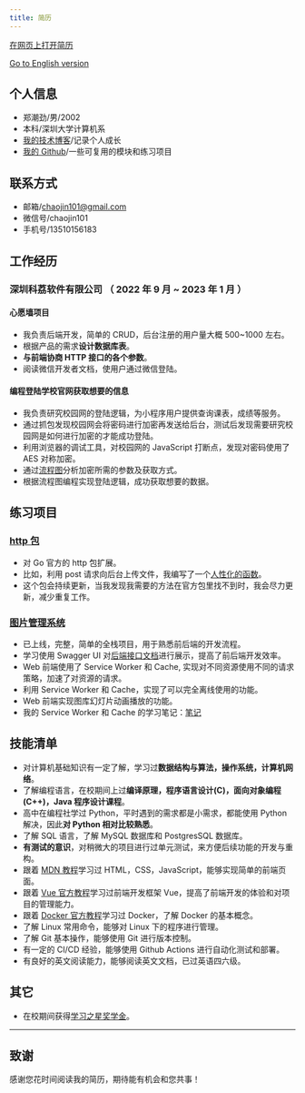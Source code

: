 ```yaml
---
title: 简历
---
```


[在网页上打开简历](https://chaojin101.github.io/posts/Resume-chinese/)

[Go to English version](https://chaojin101.github.io/posts/Resume-english/)

## 个人信息

- 郑潮劲/男/2002
- 本科/深圳大学计算机系
- [我的技术博客](https://chaojin101.github.io)/记录个人成长
- [我的 Github](https://github.com/chaojin101)/一些可复用的模块和练习项目

## 联系方式

- 邮箱/chaojin101@gmail.com
- 微信号/chaojin101
- 手机号/13510156183

## 工作经历

### 深圳科荔软件有限公司 （ 2022 年 9 月 ~ 2023 年 1 月 ）

#### 心愿墙项目

- 我负责后端开发，简单的 CRUD，后台注册的用户量大概 500~1000 左右。
- 根据产品的需求**设计数据库表**。
- **与前端协商 HTTP 接口的各个参数**。
- 阅读微信开发者文档，使用户通过微信登陆。

#### 编程登陆学校官网获取想要的信息

- 我负责研究校园网的登陆逻辑，为小程序用户提供查询课表，成绩等服务。
- 通过抓包发现校园网会将密码进行加密再发送给后台，测试后发现需要研究校园网是如何进行加密的才能成功登陆。
- 利用浏览器的调试工具，对校园网的 JavaScript 打断点，发现对密码使用了 AES 对称加密。
- 通过[流程图](https://static.179324.xyz/static/login-to-szu-flow-chart-827fdf2d-c63e-45f6-a46b-1c96390922b2.png)分析加密所需的参数及获取方式。
- 根据流程图编程实现登陆逻辑，成功获取想要的数据。

## 练习项目

### [http 包](https://github.com/chaojin101/http)

- 对 Go 官方的 http 包扩展。
- 比如，利用 post 请求向后台上传文件，我编写了一个[人性化的函数](https://github.com/chaojin101/http#httppostmultipart)。
- 这个包会持续更新，当我发现我需要的方法在官方包里找不到时，我会尽力更新，减少重复工作。

### [图片管理系统](https://gallery.179324.xyz/gallery)

- 已上线，完整，简单的全栈项目，用于熟悉前后端的开发流程。
- 学习使用 Swagger UI 对[后端接口文档](https://api.gallery.179324.xyz/docs)进行展示，提高了前后端开发效率。
- Web 前端使用了 Service Worker 和 Cache, 实现对不同资源使用不同的请求策略，加速了对资源的请求。
- 利用 Service Worker 和 Cache，实现了可以完全离线使用的功能。
- Web 前端实现图库幻灯片动画播放的功能。
- 我的 Service Worker 和 Cache 的学习笔记：[笔记](https://chaojin101.github.io/posts/web-service-worker/)

## 技能清单

- 对计算机基础知识有一定了解，学习过**数据结构与算法，操作系统，计算机网络**。
- 了解编程语言，在校期间上过**编译原理，程序语言设计(C)，面向对象编程(C++)，Java 程序设计课程**。
- 高中在编程社学过 Python，平时遇到的需求都是小需求，都能使用 Python 解决，因此**对 Python 相对比较熟悉**。
- 了解 SQL 语言，了解 MySQL 数据库和 PostgresSQL 数据库。
- **有测试的意识**，对稍微大的项目进行过单元测试，来方便后续功能的开发与重构。
- 跟着 [MDN 教程](https://developer.mozilla.org/en-US/docs/Learn)学习过 HTML，CSS，JavaScript，能够实现简单的前端页面。
- 跟着 [Vue 官方教程](https://vuejs.org/guide/introduction.html)学习过前端开发框架 Vue，提高了前端开发的体验和对项目的管理能力。
- 跟着 [Docker 官方教程](https://docs.docker.com/get-started/)学习过 Docker，了解 Docker 的基本概念。
- 了解 Linux 常用命令，能够对 Linux 下的程序进行管理。
- 了解 Git 基本操作，能够使用 Git 进行版本控制。
- 有一定的 CI/CD 经验，能够使用 Github Actions 进行自动化测试和部署。
- 有良好的英文阅读能力，能够阅读英文文档，已过英语四六级。

## 其它

- 在校期间获得[学习之星奖学金](https://static.179324.xyz/static/%E5%AD%A6%E4%B9%A0%E4%B9%8B%E6%98%9F-c0b92048-0884-4151-923f-18a4bda33783.jpg)。

---

## 致谢

感谢您花时间阅读我的简历，期待能有机会和您共事！
